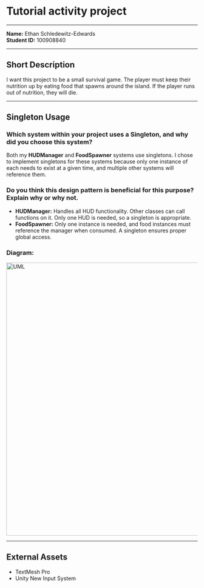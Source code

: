 # Tutorial activity project

---

**Name:** Ethan Schledewitz-Edwards  
**Student ID:** 100908840

---

## Short Description

I want this project to be a small survival game. The player must keep their nutrition up by eating food that spawns around the island. If the player runs out of nutrition, they will die.

---

## Singleton Usage

### Which system within your project uses a Singleton, and why did you choose this system?
Both my **HUDManager** and **FoodSpawner** systems use singletons. I chose to implement singletons for these systems because only one instance of each needs to exist at a given time, and multiple other systems will reference them.

### Do you think this design pattern is beneficial for this purpose? Explain why or why not.
- **HUDManager:** Handles all HUD functionality. Other classes can call functions on it. Only one HUD is needed, so a singleton is appropriate.
- **FoodSpawner:** Only one instance is needed, and food instances must reference the manager when consumed. A singleton ensures proper global access.

### Diagram:
<img width="1396" height="720" alt="UML" src="https://github.com/user-attachments/assets/5556c00c-3aad-4aad-b4f6-51464d730229" />


---

## External Assets

- TextMesh Pro
- Unity New Input System
